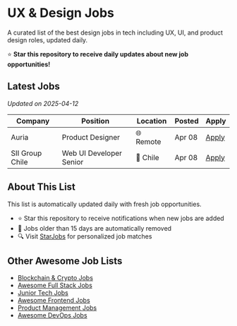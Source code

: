 # UX & Design Jobs

A curated list of the best design jobs in tech including UX, UI, and product design roles, updated daily.

⭐ **Star this repository to receive daily updates about new job opportunities!**

## Latest Jobs

*Updated on 2025-04-12*

| Company | Position | Location | Posted | Apply |
| ------- | -------- | -------- | ------ | ------ |
| Auria | Product Designer | 🌐 Remote | Apr 08 | [Apply](https://starjobs.dev/jobs/6eeb7aedb8e84b0a98371bade480ea65?utm=github) |
| SII Group Chile | Web UI Developer Senior | 📍 Chile | Apr 08 | [Apply](https://starjobs.dev/jobs/158352edf50243a7b7fd050a92572037?utm=github) |


## About This List

This list is automatically updated daily with fresh job opportunities.

* ⭐ Star this repository to receive notifications when new jobs are added
* 🔄 Jobs older than 15 days are automatically removed
* 🔍 Visit [StarJobs](https://starjobs.dev?utm=github) for personalized job matches

## Other Awesome Job Lists

* [Blockchain & Crypto Jobs](https://github.com/bansalnagesh/blockchain-crypto-jobs)
* [Awesome Full Stack Jobs](https://github.com/bansalnagesh/awesome-fullstack-jobs)
* [Junior Tech Jobs](https://github.com/bansalnagesh/junior-tech-jobs)
* [Awesome Frontend Jobs](https://github.com/bansalnagesh/awesome-frontend-jobs)
* [Product Management Jobs](https://github.com/bansalnagesh/product-management-jobs)
* [Awesome DevOps Jobs](https://github.com/bansalnagesh/awesome-devops-jobs)
